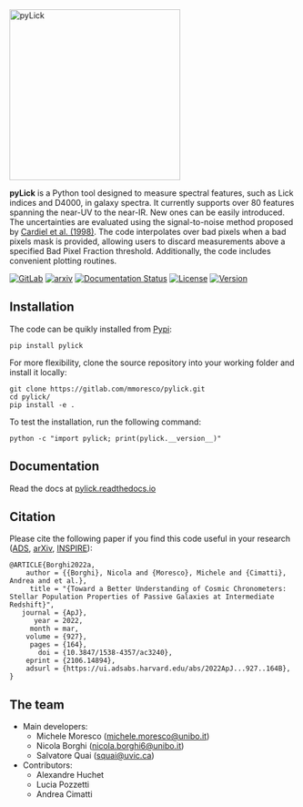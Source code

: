 <img src="https://gitlab.com/mmoresco/pylick/-/raw/master/docs/_static/pyLick_logoNB.png" alt="pyLick" width=300px>

**pyLick** is a Python tool designed to measure spectral features, such as Lick indices and D4000, in galaxy spectra. It currently supports over 80 features spanning the near-UV to the near-IR. New ones can be easily introduced. The uncertainties are evaluated using the signal-to-noise method proposed by <a href="https://aas.aanda.org/articles/aas/abs/1998/03/ds1395/ds1395.html">Cardiel et al. (1998)</a>. The code interpolates over bad pixels when a bad pixels mask is provided, allowing users to discard measurements above a specified Bad Pixel Fraction threshold. Additionally, the code includes convenient plotting routines.

[![GitLab](https://img.shields.io/badge/GitLab-mmoresco%2FpyLick-9e8ed7)](https://gitlab.com/mmoresco/pylick)
[![arxiv](https://img.shields.io/badge/arXiv-2106.14894-28bceb)](https://arxiv.org/abs/2106.14894)
[![Documentation Status](https://readthedocs.org/projects/pylick/badge/?version=latest)](https://pylick.readthedocs.io/en/latest/?badge=latest)
[![License](https://img.shields.io/badge/license-GPLv3-fb7e21)](https://gitlab.com/mmoresco/pylick/-/blob/master/LICENSE)
[![Version](https://img.shields.io/gitlab/v/release/14528131)](https://gitlab.com/mmoresco/pylick/-/tags)


## Installation

The code can be quikly installed from [Pypi](https://pypi.org/project/pylick/):

    pip install pylick

For more flexibility, clone the source repository into your working folder and install it locally:

    git clone https://gitlab.com/mmoresco/pylick.git
    cd pylick/
    pip install -e .

To test the installation, run the following command:

    python -c "import pylick; print(pylick.__version__)"


## Documentation 
Read the docs at <a href="https://pylick.readthedocs.io/">pylick.readthedocs.io</a>


## Citation
Please cite the following paper if you find this code useful in your research (<a href="https://ui.adsabs.harvard.edu/abs/2022ApJ...927..164B/abstract">ADS</a>, <a href="https://arxiv.org/abs/2106.14894">arXiv</a>, <a href="https://inspirehep.net/literature/1871797">INSPIRE</a>):

    @ARTICLE{Borghi2022a,
        author = {{Borghi}, Nicola and {Moresco}, Michele and {Cimatti}, Andrea and et al.},
         title = "{Toward a Better Understanding of Cosmic Chronometers: Stellar Population Properties of Passive Galaxies at Intermediate Redshift}",
       journal = {ApJ},
          year = 2022,
         month = mar,
        volume = {927},
         pages = {164},
           doi = {10.3847/1538-4357/ac3240},
        eprint = {2106.14894},
        adsurl = {https://ui.adsabs.harvard.edu/abs/2022ApJ...927..164B},
    }


## The team
+ Main developers:
  + Michele Moresco (michele.moresco@unibo.it)
  + Nicola Borghi (nicola.borghi6@unibo.it)
  + Salvatore Quai (squai@uvic.ca)
+ Contributors:
  + Alexandre Huchet
  + Lucia Pozzetti 
  + Andrea Cimatti

